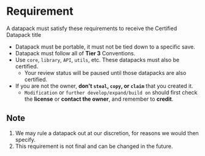 # Requirement

A datapack must satisfy these requirements to receive the Certified Datapack title

- Datapack must be portable, it must not be tied down to a specific save.
- Datapack must follow all of **Tier 3** Conventions.
- Use `core`, `library`, `API`, `utils`, etc. These datapacks must also be certified.
  - Your review status will be paused until those datapacks are also certified.
- If you are not the owner, **don't `steal`, `copy`, or `claim`** that you created it.
  - `Modification` or `further develop/expand/build on` should first check the **license** or **contact the owner**, and remember to **credit**.

## Note

1. We may rule a datapack out at our discretion, for reasons we would then specify.
2. This requirement is not final and can be changed in the future.
